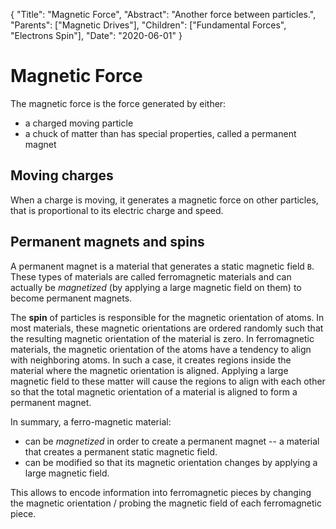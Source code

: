 {
    "Title": "Magnetic Force",
    "Abstract": "Another force between particles.",
    "Parents": ["Magnetic Drives"],
    "Children": ["Fundamental Forces", "Electrons Spin"],
    "Date": "2020-06-01"
}

# Magnetic Force

The magnetic force is the force generated by either:

* a charged moving particle
* a chuck of matter than has special properties, called a permanent magnet

## Moving charges

When a charge is moving, it generates a magnetic force on other particles, that is proportional to its electric charge and speed. 

## Permanent magnets and spins

A permanent magnet is a material that generates a static magnetic field `B`. These types of materials are called ferromagnetic materials and can actually be _magnetized_ (by applying a large magnetic field on them) to become permanent magnets. 

The **spin** of particles is responsible for the magnetic orientation of atoms. In most materials, these magnetic orientations are ordered randomly such that the resulting magnetic orientation of the material is zero. In ferromagnetic materials, the magnetic orientation of the atoms have a tendency to align with neighboring atoms. In such a case, it creates regions inside the material where the magnetic orientation is aligned. Applying a large magnetic field to these matter will cause the regions to align with each other so that the total magnetic orientation of a material is aligned to form a permanent magnet.

In summary, a ferro-magnetic material:

* can be _magnetized_ in order to create a permanent magnet -- a material that creates a permanent static magnetic field. 
* can be modified so that its magnetic orientation changes by applying a large magnetic field. 

This allows to encode information into ferromagnetic pieces by changing the magnetic orientation / probing the magnetic field of each ferromagnetic piece.
